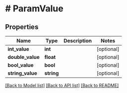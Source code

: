# # ParamValue

## Properties

Name | Type | Description | Notes
------------ | ------------- | ------------- | -------------
**int_value** | **int** |  | [optional]
**double_value** | **float** |  | [optional]
**bool_value** | **bool** |  | [optional]
**string_value** | **string** |  | [optional]

[[Back to Model list]](../../README.md#models) [[Back to API list]](../../README.md#endpoints) [[Back to README]](../../README.md)
